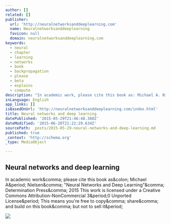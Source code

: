 ```yaml
---
author: []
related: []
publisher:
  url: 'http://neuralnetworksanddeeplearning.com'
  name: Neuralnetworksanddeeplearning
  favicon: null
  domain: neuralnetworksanddeeplearning.com
keywords:
  - neural
  - chapter
  - learning
  - networks
  - book
  - backpropagation
  - please
  - beta
  - explains
  - compute
description: "In academic work, please cite this book as: Michael A. Nielsen, \"Neural Networks and Deep Learning\", Determination Press, 2015 This work is licensed under a Creative Commons Attribution-NonCommercial 3.0 Unported License. This means you're free to copy, share, and build on this book, but not to sell it."
inLanguage: English
app_links: []
isBasedOnUrl: 'http://neuralnetworksanddeeplearning.com/index.html'
title: Neural networks and deep learning
datePublished: '2015-05-29T21:46:48.360Z'
dateModified: '2015-06-20T21:22:29.634Z'
sourcePath: _posts/2015-05-29-neural-networks-and-deep-learning.md
published: true
_context: 'http://schema.org'
_type: MediaObject

---
```

<article style=""><h1>Neural networks and deep learning</h1><p>In academic work&amp;comma; please cite this book as&amp;colon; Michael A&amp;period; Nielsen&amp;comma; "Neural Networks and Deep Learning"&amp;comma; Determination Press&amp;comma; 2015 This work is licensed under a Creative Commons Attribution-NonCommercial 3&amp;period;0 Unported License&amp;period; This means you're free to copy&amp;comma; share&amp;comma; and build on this book&amp;comma; but not to sell it&amp;period;</p><img src="http://neuralnetworksanddeeplearning.com/assets/Michael_Nielsen_Web_Small.jpg" /></article>